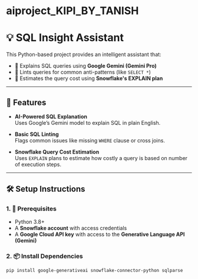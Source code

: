 # aiproject_KIPI_BY_TANISH

# 💡 SQL Insight Assistant

This Python-based project provides an intelligent assistant that:

- 🧠 Explains SQL queries using **Google Gemini (Gemini Pro)**
- 🧼 Lints queries for common anti-patterns (like `SELECT *`)
- 💸 Estimates the query cost using **Snowflake's EXPLAIN plan**

---

## 🚀 Features

- **AI-Powered SQL Explanation**  
  Uses Google’s Gemini model to explain SQL in plain English.

- **Basic SQL Linting**  
  Flags common issues like missing `WHERE` clause or cross joins.

- **Snowflake Query Cost Estimation**  
  Uses `EXPLAIN` plans to estimate how costly a query is based on number of execution steps.

---

## 🛠️ Setup Instructions

### 1. 🔑 Prerequisites

- Python 3.8+
- A **Snowflake account** with access credentials
- A **Google Cloud API key** with access to the **Generative Language API (Gemini)**

### 2. 📦 Install Dependencies

```bash
pip install google-generativeai snowflake-connector-python sqlparse
